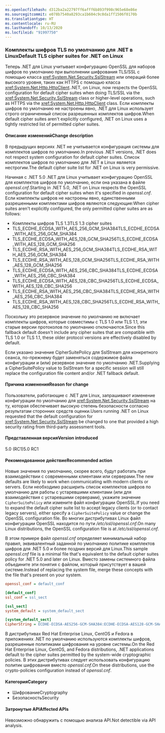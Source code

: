 ```yaml
---
ms.openlocfilehash: d312ba2a22797ff6afff6b893f998c965e68e86e
ms.sourcegitcommit: e078b7540a8293ca1b604c9c0da1ff1506f0170b
ms.translationtype: HT
ms.contentlocale: ru-RU
ms.lasthandoff: 10/13/2020
ms.locfileid: "91997750"
---
```

### <a name="default-tls-cipher-suites-for-net-on-linux"></a><span data-ttu-id="b6068-101">Комплекты шифров TLS по умолчанию для .NET в Linux</span><span class="sxs-lookup"><span data-stu-id="b6068-101">Default TLS cipher suites for .NET on Linux</span></span>

<span data-ttu-id="b6068-102">Теперь .NET для Linux учитывает конфигурацию OpenSSL для наборов шифров по умолчанию при выполнении шифрования TLS/SSL с помощью класса <xref:System.Net.Security.SslStream> или операций более высокого уровня, таких как HTTPS с помощью класса <xref:System.Net.Http.HttpClient>.</span><span class="sxs-lookup"><span data-stu-id="b6068-102">.NET, on Linux, now respects the OpenSSL configuration for default cipher suites when doing TLS/SSL via the <xref:System.Net.Security.SslStream> class or higher-level operations, such as HTTPS via the <xref:System.Net.Http.HttpClient> class.</span></span> <span data-ttu-id="b6068-103">Если комплекты шифров по умолчанию не настроены явно, .NET для Linux использует строго ограниченный список разрешенных комплектов шифров.</span><span class="sxs-lookup"><span data-stu-id="b6068-103">When default cipher suites aren't explicitly configured, .NET on Linux uses a tightly restricted list of permitted cipher suites.</span></span>

#### <a name="change-description"></a><span data-ttu-id="b6068-104">Описание изменений</span><span class="sxs-lookup"><span data-stu-id="b6068-104">Change description</span></span>

<span data-ttu-id="b6068-105">В предыдущих версиях .NET не учитывается конфигурация системы для комплектов шифров по умолчанию.</span><span class="sxs-lookup"><span data-stu-id="b6068-105">In previous .NET versions, .NET does not respect system configuration for default cipher suites.</span></span> <span data-ttu-id="b6068-106">Список комплектов шифров по умолчанию для .NET в Linux является нестрогим.</span><span class="sxs-lookup"><span data-stu-id="b6068-106">The default cipher suite list for .NET on Linux is very permissive.</span></span>

<span data-ttu-id="b6068-107">Начиная с .NET 5.0 .NET для Linux учитывает конфигурацию OpenSSL для комплектов шифров по умолчанию, если она указана в файле *openssl.cnf*.</span><span class="sxs-lookup"><span data-stu-id="b6068-107">Starting in .NET 5.0, .NET on Linux respects the OpenSSL configuration for default cipher suites when it's specified in *openssl.cnf*.</span></span> <span data-ttu-id="b6068-108">Если комплекты шифров не настроены явно, единственными разрешенными комплектами шифров являются следующие:</span><span class="sxs-lookup"><span data-stu-id="b6068-108">When cipher suites aren't explicitly configured, the only permitted cipher suites are as follows:</span></span>

- <span data-ttu-id="b6068-109">Комплекты шифров TLS 1.3</span><span class="sxs-lookup"><span data-stu-id="b6068-109">TLS 1.3 cipher suites</span></span>
- <span data-ttu-id="b6068-110">TLS_ECDHE_ECDSA_WITH_AES_256_GCM_SHA384</span><span class="sxs-lookup"><span data-stu-id="b6068-110">TLS_ECDHE_ECDSA_WITH_AES_256_GCM_SHA384</span></span>
- <span data-ttu-id="b6068-111">TLS_ECDHE_ECDSA_WITH_AES_128_GCM_SHA256</span><span class="sxs-lookup"><span data-stu-id="b6068-111">TLS_ECDHE_ECDSA_WITH_AES_128_GCM_SHA256</span></span>
- <span data-ttu-id="b6068-112">TLS_ECDHE_RSA_WITH_AES_256_GCM_SHA384</span><span class="sxs-lookup"><span data-stu-id="b6068-112">TLS_ECDHE_RSA_WITH_AES_256_GCM_SHA384</span></span>
- <span data-ttu-id="b6068-113">TLS_ECDHE_RSA_WITH_AES_128_GCM_SHA256</span><span class="sxs-lookup"><span data-stu-id="b6068-113">TLS_ECDHE_RSA_WITH_AES_128_GCM_SHA256</span></span>
- <span data-ttu-id="b6068-114">TLS_ECDHE_ECDSA_WITH_AES_256_CBC_SHA384</span><span class="sxs-lookup"><span data-stu-id="b6068-114">TLS_ECDHE_ECDSA_WITH_AES_256_CBC_SHA384</span></span>
- <span data-ttu-id="b6068-115">TLS_ECDHE_ECDSA_WITH_AES_128_CBC_SHA256</span><span class="sxs-lookup"><span data-stu-id="b6068-115">TLS_ECDHE_ECDSA_WITH_AES_128_CBC_SHA256</span></span>
- <span data-ttu-id="b6068-116">TLS_ECDHE_RSA_WITH_AES_256_CBC_SHA384</span><span class="sxs-lookup"><span data-stu-id="b6068-116">TLS_ECDHE_RSA_WITH_AES_256_CBC_SHA384</span></span>
- <span data-ttu-id="b6068-117">TLS_ECDHE_RSA_WITH_AES_128_CBC_SHA256</span><span class="sxs-lookup"><span data-stu-id="b6068-117">TLS_ECDHE_RSA_WITH_AES_128_CBC_SHA256</span></span>

<span data-ttu-id="b6068-118">Поскольку это резервное значение по умолчанию не включает комплекты шифров, которые совместимы с TLS 1.0 или TLS 1.1, эти старые версии протоколов по умолчанию отключаются.</span><span class="sxs-lookup"><span data-stu-id="b6068-118">Since this fallback default doesn't include any cipher suites that are compatible with TLS 1.0 or TLS 1.1, these older protocol versions are effectively disabled by default.</span></span>

<span data-ttu-id="b6068-119">Если указано значение CipherSuitePolicy для SslStream для конкретного сеанса, по-прежнему будет заменяться содержимое файла конфигурации и (или) резервное значение по умолчанию .NET.</span><span class="sxs-lookup"><span data-stu-id="b6068-119">Supplying a CipherSuitePolicy value to SslStream for a specific session will still replace the configuration file content and/or .NET fallback default.</span></span>

#### <a name="reason-for-change"></a><span data-ttu-id="b6068-120">Причина изменения</span><span class="sxs-lookup"><span data-stu-id="b6068-120">Reason for change</span></span>

<span data-ttu-id="b6068-121">Пользователи, работающие с .NET для Linux, запрашивают изменение конфигурации по умолчанию для <xref:System.Net.Security.SslStream> на ту, которая обеспечивает высокую степень безопасности согласно результатам сторонних средств оценки.</span><span class="sxs-lookup"><span data-stu-id="b6068-121">Users running .NET on Linux requested that the default configuration for <xref:System.Net.Security.SslStream> be changed to one that provided a high security rating from third-party assessment tools.</span></span>

#### <a name="version-introduced"></a><span data-ttu-id="b6068-122">Представленная версия</span><span class="sxs-lookup"><span data-stu-id="b6068-122">Version introduced</span></span>

<span data-ttu-id="b6068-123">5.0 (RC1)</span><span class="sxs-lookup"><span data-stu-id="b6068-123">5.0 RC1</span></span>

#### <a name="recommended-action"></a><span data-ttu-id="b6068-124">Рекомендованное действие</span><span class="sxs-lookup"><span data-stu-id="b6068-124">Recommended action</span></span>

<span data-ttu-id="b6068-125">Новые значения по умолчанию, скорее всего, будут работать при взаимодействии с современными клиентами или серверами.</span><span class="sxs-lookup"><span data-stu-id="b6068-125">The new defaults are likely to work when communicating with modern clients or servers.</span></span> <span data-ttu-id="b6068-126">Если необходимо расширить список комплектов шифров по умолчанию для работы с устаревшими клиентами (или для взаимодействия с устаревшими серверами), укажите значение `CipherSuitePolicy` или измените файл конфигурации OpenSSL.</span><span class="sxs-lookup"><span data-stu-id="b6068-126">If you need to expand the default cipher suite list to accept legacy clients (or to contact legacy servers), either specify a `CipherSuitePolicy` value or change the OpenSSL configuration file.</span></span> <span data-ttu-id="b6068-127">Во многих дистрибутивах Linux файл конфигурации OpenSSL находится по пути */etc/ssl/openssl.cnf*.</span><span class="sxs-lookup"><span data-stu-id="b6068-127">On many Linux distributions, the OpenSSL configuration file is at */etc/ssl/openssl.cnf*.</span></span>

<span data-ttu-id="b6068-128">В этом примере файл *openssl.cnf* определяет минимальный набор правил, эквивалентный заданной по умолчанию политике комплектов шифров для .NET 5.0 и более поздних версий для Linux.</span><span class="sxs-lookup"><span data-stu-id="b6068-128">This sample *openssl.cnf* file is a minimal file that's equivalent to the default cipher suites policy for .NET 5.0 and later on Linux.</span></span> <span data-ttu-id="b6068-129">Вместо замены системного файла объедините эти понятия с файлом, который присутствует в вашей системе.</span><span class="sxs-lookup"><span data-stu-id="b6068-129">Instead of replacing the system file, merge these concepts with the file that's present on your system.</span></span>

```ini
openssl_conf = default_conf

[default_conf]
ssl_conf = ssl_sect

[ssl_sect]
system_default = system_default_sect

[system_default_sect]
CipherString = ECDHE-ECDSA-AES256-GCM-SHA384:ECDHE-ECDSA-AES128-GCM-SHA256:ECDHE-RSA-AES256-GCM-SHA384:ECDHE-RSA-AES128-GCM-SHA256:ECDHE-ECDSA-AES256-SHA384:ECDHE-ECDSA-AES128-SHA256:ECDHE-RSA-AES256-SHA384:ECDHE-RSA-AES128-SHA256
```

<span data-ttu-id="b6068-130">В дистрибутивах Red Hat Enterprise Linux, CentOS и Fedora в приложениях .NET по умолчанию используются комплекты шифров, разрешенные политиками шифрования на уровне системы.</span><span class="sxs-lookup"><span data-stu-id="b6068-130">On the Red Hat Enterprise Linux, CentOS, and Fedora distributions, .NET applications default to the cipher suites permitted by the system-wide cryptographic policies.</span></span> <span data-ttu-id="b6068-131">В этих дистрибутивах следует использовать конфигурацию политик шифрования вместо *openssl.cnf*.</span><span class="sxs-lookup"><span data-stu-id="b6068-131">On these distributions, use the crypto-policies configuration instead of *openssl.cnf*.</span></span>

#### <a name="category"></a><span data-ttu-id="b6068-132">Категория</span><span class="sxs-lookup"><span data-stu-id="b6068-132">Category</span></span>

- <span data-ttu-id="b6068-133">Шифрование</span><span class="sxs-lookup"><span data-stu-id="b6068-133">Cryptography</span></span>
- <span data-ttu-id="b6068-134">Безопасность</span><span class="sxs-lookup"><span data-stu-id="b6068-134">Security</span></span>

#### <a name="affected-apis"></a><span data-ttu-id="b6068-135">Затронутые API</span><span class="sxs-lookup"><span data-stu-id="b6068-135">Affected APIs</span></span>

<span data-ttu-id="b6068-136">Невозможно обнаружить с помощью анализа API.</span><span class="sxs-lookup"><span data-stu-id="b6068-136">Not detectible via API analysis.</span></span>

<!--

#### Affected APIs

- Not detectible via API analysis.

-->

